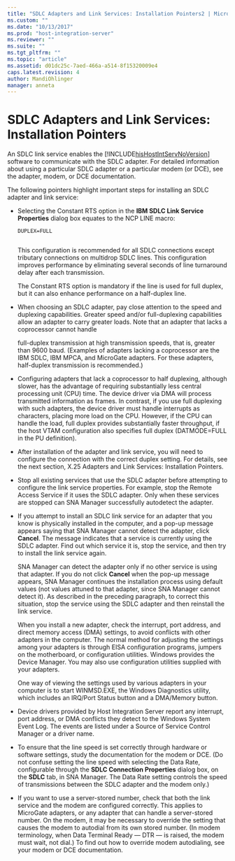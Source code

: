 ```yaml
---
title: "SDLC Adapters and Link Services: Installation Pointers2 | Microsoft Docs"
ms.custom: ""
ms.date: "10/13/2017"
ms.prod: "host-integration-server"
ms.reviewer: ""
ms.suite: ""
ms.tgt_pltfrm: ""
ms.topic: "article"
ms.assetid: d01dc25c-7aed-466a-a514-8f15320009e4
caps.latest.revision: 4
author: MandiOhlinger
manager: anneta
---
```

# SDLC Adapters and Link Services: Installation Pointers
An SDLC link service enables the [!INCLUDE[hisHostIntServNoVersion](../core/includes/hishostintservnoversion-md.md)] software to communicate with the SDLC adapter. For detailed information about using a particular SDLC adapter or a particular modem (or DCE), see the adapter, modem, or DCE documentation.  
  
 The following pointers highlight important steps for installing an SDLC adapter and link service:  
  
-   Selecting the Constant RTS option in the **IBM SDLC Link Service Properties** dialog box equates to the NCP LINE macro:  
  
    ```  
    DUPLEX=FULL  
  
    ```  
  
     This configuration is recommended for all SDLC connections except tributary connections on multidrop SDLC lines. This configuration improves performance by eliminating several seconds of line turnaround delay after each transmission.  
  
     The Constant RTS option is mandatory if the line is used for full duplex, but it can also enhance performance on a half-duplex line.  
  
-   When choosing an SDLC adapter, pay close attention to the speed and duplexing capabilities. Greater speed and/or full-duplexing capabilities allow an adapter to carry greater loads. Note that an adapter that lacks a coprocessor cannot handle  
  
     full-duplex transmission at high transmission speeds, that is, greater than 9600 baud. (Examples of adapters lacking a coprocessor are the IBM SDLC, IBM MPCA, and MicroGate adapters. For these adapters, half-duplex transmission is recommended.)  
  
-   Configuring adapters that lack a coprocessor to half duplexing, although slower, has the advantage of requiring substantially less central processing unit (CPU) time. The device driver via DMA will process transmitted information as frames. In contrast, if you use full duplexing with such adapters, the device driver must handle interrupts as characters, placing more load on the CPU. However, if the CPU can handle the load, full duplex provides substantially faster throughput, if the host VTAM configuration also specifies full duplex (DATMODE=FULL in the PU definition).  
  
-   After installation of the adapter and link service, you will need to configure the connection with the correct duplex setting. For details, see the next section, X.25 Adapters and Link Services: Installation Pointers.  
  
-   Stop all existing services that use the SDLC adapter before attempting to configure the link service properties. For example, stop the Remote Access Service if it uses the SDLC adapter. Only when these services are stopped can SNA Manager successfully autodetect the adapter.  
  
-   If you attempt to install an SDLC link service for an adapter that you know is physically installed in the computer, and a pop-up message appears saying that SNA Manager cannot detect the adapter, click **Cancel**. The message indicates that a service is currently using the SDLC adapter. Find out which service it is, stop the service, and then try to install the link service again.  
  
     SNA Manager can detect the adapter only if no other service is using that adapter. If you do not click **Cancel** when the pop-up message appears, SNA Manager continues the installation process using default values (not values attuned to that adapter, since SNA Manager cannot detect it). As described in the preceding paragraph, to correct this situation, stop the service using the SDLC adapter and then reinstall the link service.  
  
     When you install a new adapter, check the interrupt, port address, and direct memory access (DMA) settings, to avoid conflicts with other adapters in the computer. The normal method for adjusting the settings among your adapters is through EISA configuration programs, jumpers on the motherboard, or configuration utilities. Windows provides the Device Manager. You may also use configuration utilities supplied with your adapters.  
  
     One way of viewing the settings used by various adapters in your computer is to start WINMSD.EXE, the Windows Diagnostics utility, which includes an IRQ/Port Status button and a DMA/Memory button.  
  
-   Device drivers provided by Host Integration Server report any interrupt, port address, or DMA conflicts they detect to the Windows System Event Log. The events are listed under a Source of Service Control Manager or a driver name.  
  
-   To ensure that the line speed is set correctly through hardware or software settings, study the documentation for the modem or DCE. (Do not confuse setting the line speed with selecting the Data Rate, configurable through the **SDLC Connection Properties** dialog box, on the **SDLC** tab, in SNA Manager. The Data Rate setting controls the speed of transmissions between the SDLC adapter and the modem only.)  
  
-   If you want to use a server-stored number, check that both the link service and the modem are configured correctly. This applies to MicroGate adapters, or any adapter that can handle a server-stored number. On the modem, it may be necessary to override the setting that causes the modem to autodial from its own stored number. (In modem terminology, when Data Terminal Ready — DTR — is raised, the modem must wait, not dial.) To find out how to override modem autodialing, see your modem or DCE documentation.